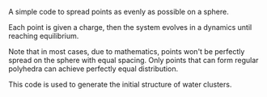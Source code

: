 A simple code to spread points as evenly as possible on a sphere.  

Each point is given a charge, then the system evolves in a dynamics until reaching equilibrium.

Note that in most cases, due to mathematics,  points won't be perfectly spread on the sphere with equal spacing. 
Only points that can form regular polyhedra can achieve perfectly equal distribution.

This code is used to generate the initial structure of water clusters. 

